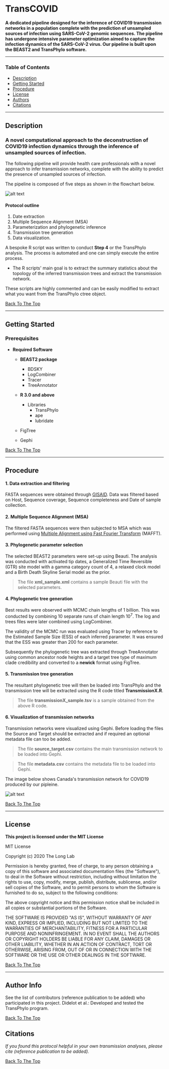 # TransCOVID

**A dedicated pipeline designed for the inference of COVID19 transmission networks in a population complete with the prediction of unsampled sources of infection using SARS-CoV-2 genomic sequences. The pipeline has undergone intensive parameter optimization aimed to capture the infection dynamics of the SARS-CoV-2 virus. Our pipeline is built upon the BEAST2 and TransPhylo software.**

---

### Table of Contents

- [Description](#description)
- [Getting Started](#getting-started)
- [Procedure](#procedure)
- [License](#license)
- [Authors](#author-info)
- [Citations](#citations)
---

## Description

### A novel computational approach to the deconstruction of COVID19 infection dynamics through the inference of unsampled sources of infection.

The following pipeline will provide health care professionals with a novel approach to infer transmission networks, complete with the ability to predict the presence of unsampled sources of infection. 

The pipeline is composed of five steps as shown in the flowchart below. 

![alt text](https://github.com/theLongLab/TransCOVID/blob/main/Procedure_overview.png)

#### Protocol outline

1. Date extraction
2. Multiple Sequence Alignment (MSA)
3. Parameterization and phylogenetic inference 
4. Transmission tree generation
5. Data visualization. 

A bespoke R script  was written to conduct **Step 4** or the TransPhylo analysis. The process is automated and one can simply execute the entire process.

- The R scripts' main goal is to extract the summary statistics about the topology of the inferred transmission trees and extract the transmission network.

These scripts are highly commented and can be easily modified to extract what you want from the TransPhylo ctree object.

[Back To The Top](#table-of-contents)

---

## Getting Started

### Prerequisites
- **Required Software**

  - **BEAST2 package**
    - BDSKY
    - LogCombiner
    - Tracer
    - TreeAnnotator 
    
  - **R 3.0 and above**
    - Libraries 
      - TransPhylo
      - ape
      - lubridate

  - FigTree
  - Gephi

[Back To The Top](#table-of-contents)

---

## Procedure

#### 1. Data extraction and filtering

FASTA sequences were obtained through [GISAID](https://www.gisaid.org/). Data was filtered based on Host, Sequence coverage, Sequence completeness and Date of sample collection. 

#### 2. Multiple Sequence Alignment (MSA)

The filtered FASTA sequences were then subjected to MSA which was performed using [Multiple Alignment using Fast Fourier Transform](https://mafft.cbrc.jp/alignment/server/) (MAFFT).

#### 3.	Phylogenetic parameter selection

The selected BEAST2 parameters were set-up using Beauti. The analysis was conducted with activated tip dates, a Generalized Time Reversible (GTR) site model with a gamma category count of 4, a relaxed clock model and a Birth Death Skyline Serial model as the prior.

>The file **xml_sample.xml** contains a sample Beauti file with the selected parameters.

#### 4.	Phylogenetic tree generation

Best results were observed with MCMC chain lengths of 1 billion. This was conducted by combining 10 separate runs of chain length 10<sup>7</sup>. The log and trees files were later combined using LogCombiner.

The validity of the MCMC run was evaluated using Tracer by reference to the Estimated Sample Size (ESS) of each inferred parameter. It was ensured that the ESS was greater than 200 for each parameter.

Subsequently the phylogenetic tree was extracted through TreeAnnotator using common ancestor node heights and a target tree type of maximum clade credibility and converted to a **newick** format using FigTree.

#### 5.	Transmission tree generation

The resultant phylogenetic tree will then be loaded into TransPhylo and the transmission tree will be extracted using the R code titled **TransmissionX.R**.

>The file **transmissionX_sample.tsv** is a sample obtained from the above R code. 

#### 6.	Visualization of transmission networks

Transmission networks were visualized using Gephi. Before loading the files the Source and Target should be extracted and if required an optional metadata file can too be added.

>The file **source_target.csv** contains the main transmission network to be loaded into Gephi.

> The file **metadata.csv** contains the metadata file to be loaded into Gephi.

The image below shows Canada's transmission network for COVID19 produced by our pipleine. 

![alt text](https://github.com/theLongLab/TransCOVID/blob/main/Gephi_output.jpg)

[Back To The Top](#table-of-contents)

---
## License
**This project is licensed under the MIT License**


MIT License

Copyright (c) 2020 The Long Lab

Permission is hereby granted, free of charge, to any person obtaining a copy
of this software and associated documentation files (the "Software"), to deal
in the Software without restriction, including without limitation the rights
to use, copy, modify, merge, publish, distribute, sublicense, and/or sell
copies of the Software, and to permit persons to whom the Software is
furnished to do so, subject to the following conditions:

The above copyright notice and this permission notice shall be included in all
copies or substantial portions of the Software.

THE SOFTWARE IS PROVIDED "AS IS", WITHOUT WARRANTY OF ANY KIND, EXPRESS OR
IMPLIED, INCLUDING BUT NOT LIMITED TO THE WARRANTIES OF MERCHANTABILITY,
FITNESS FOR A PARTICULAR PURPOSE AND NONINFRINGEMENT. IN NO EVENT SHALL THE
AUTHORS OR COPYRIGHT HOLDERS BE LIABLE FOR ANY CLAIM, DAMAGES OR OTHER
LIABILITY, WHETHER IN AN ACTION OF CONTRACT, TORT OR OTHERWISE, ARISING FROM,
OUT OF OR IN CONNECTION WITH THE SOFTWARE OR THE USE OR OTHER DEALINGS IN THE
SOFTWARE.

[Back To The Top](#table-of-contents)

---

## Author Info

See the list of contributors (reference publication to be added) who participated in this project. Didelot et al.: Developed and tested the TransPhylo program.

[Back To The Top](#table-of-contents)

## Citations
_If you found this protocol helpful in your own transmission analyses, please cite (reference publication to be added)._

[Back To The Top](#table-of-contents)
